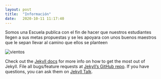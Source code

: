```yaml
---
layout: post
title:  "Información"
date:   2020-10-11 11:17:40 
---
```

Somos una Escuela publica con el fin de hacer que nuestros estudiantes llegen a sus metas propuestas y se les apoyara con unos buenos maestros que le sepan llevar al camino que ellos se planteen

![vientos]({{site.baseurl}}/assets/textures/vientos.jpg)

Check out the [Jekyll docs][jekyll-docs] for more info on how to get the most out of Jekyll. File all bugs/feature requests at [Jekyll’s GitHub repo][jekyll-gh]. If you have questions, you can ask them on [Jekyll Talk][jekyll-talk].

[jekyll-docs]: https://jekyllrb.com/docs/home
[jekyll-gh]:   https://github.com/jekyll/jekyll
[jekyll-talk]: https://talk.jekyllrb.com/
